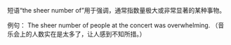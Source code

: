 短语“the sheer number of”用于强调，通常指数量极大或非常显著的某种事物。

例句：
The sheer number of people at the concert was overwhelming. 
（音乐会上的人数实在是太多了，让人感到不知所措。）